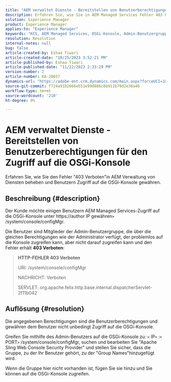 ```yaml
---
title: "AEM verwaltet Dienste - Bereitstellen von Benutzerberechtigungen für den Zugriff auf die OSGi-Konsole"
description: Erfahren Sie, wie Sie in AEM Managed Services Fehler 403 Forbidden beheben können.
solution: Experience Manager
product: Experience Manager
applies-to: "Experience Manager"
keywords: "KCS, AEM Managed Services, OSGi-Konsole, Admin-Benutzergruppe"
resolution: Resolution
internal-notes: null
bug: false
article-created-by: Eshaa Tiwari
article-created-date: "10/25/2023 3:52:21 PM"
article-published-by: Eshaa Tiwari
article-published-date: "11/22/2023 2:33:29 PM"
version-number: 2
article-number: KA-20657
dynamics-url: "https://adobe-ent.crm.dynamics.com/main.aspx?forceUCI=1&pagetype=entityrecord&etn=knowledgearticle&id=e930c879-4e73-ee11-9ae7-6045bd0063aa"
source-git-commit: f724a91b2666e551e99d886c8b911b79d2e38a40
workflow-type: tm+mt
source-wordcount: '210'
ht-degree: 0%

---
```


# AEM verwaltet Dienste - Bereitstellen von Benutzerberechtigungen für den Zugriff auf die OSGi-Konsole


Erfahren Sie, wie Sie den Fehler &quot;403 Verboten&quot;in AEM Verwaltung von Diensten beheben und Benutzern Zugriff auf die OSGi-Konsole gewähren.

## Beschreibung {#description}


Der Kunde möchte einigen Benutzern AEM Managed Services-Zugriff auf die OSGi-Konsole unter https://author IP gewähren`>` /system/console/configMgr.

Die Benutzer sind Mitglieder der Admin-Benutzergruppe, die über die gleichen Berechtigungen wie der Administrator verfügt, der problemlos auf die Konsole zugreifen kann, aber nicht darauf zugreifen kann und den Fehler erhält <b>403 Verboten</b>:


> <b>HTTP-FEHLER 403 Verboten</b>
> 
> URI: /system/console/configMgr
> 
> NACHRICHT: Verboten
> 
> SERVLET: org.apache.felix.http.base.internal.dispatcherServlet-2f11b042



## Auflösung {#resolution}


Die angegebenen Berechtigungen sind die Benutzerberechtigungen und gewähren dem Benutzer nicht unbedingt Zugriff auf die OSGi-Konsole.

Greifen Sie mithilfe des Admin-Benutzers auf die OSGi-Konsole zu: `<` IP`>` :`<` PORT`>` /system/console/configMgr, suchen und bearbeiten Sie &quot;Apache Sling Web Console Security Provider&quot; und stellen Sie sicher, dass die Gruppe, zu der Ihr Benutzer gehört, zu der &quot;Group Names&quot;hinzugefügt wird.

Wenn die Gruppe hier nicht vorhanden ist, fügen Sie sie hinzu und Sie können auf die OSGi-Konsole zugreifen.




